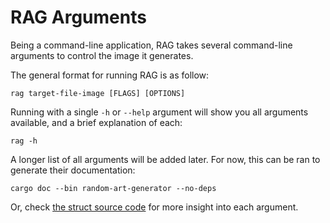 # RAG Arguments

Being a command-line application, RAG takes several command-line arguments to control the image it generates.

The general format for running RAG is as follow:

```shell
rag target-file-image [FLAGS] [OPTIONS]
```

Running with a single `-h` or `--help` argument will show you all arguments available, and a brief explanation of each:

```shell
rag -h
```

A longer list of all arguments will be added later. For now, this can be ran to generate their documentation:

```shell
cargo doc --bin random-art-generator --no-deps
```

Or, check [the struct source code](https://github.com/zeh/art-generator/blob/master/src/main.rs#L17) for more insight into each argument.
